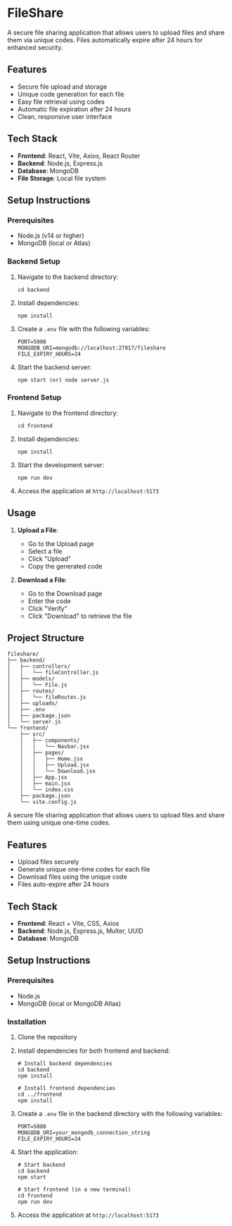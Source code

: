 # FileShare

A secure file sharing application that allows users to upload files and share them via unique codes. Files automatically expire after 24 hours for enhanced security.

## Features

- Secure file upload and storage
- Unique code generation for each file
- Easy file retrieval using codes
- Automatic file expiration after 24 hours
- Clean, responsive user interface

## Tech Stack

- **Frontend**: React, Vite, Axios, React Router
- **Backend**: Node.js, Express.js
- **Database**: MongoDB
- **File Storage**: Local file system

## Setup Instructions

### Prerequisites

- Node.js (v14 or higher)
- MongoDB (local or Atlas)

### Backend Setup

1. Navigate to the backend directory:
   ```
   cd backend
   ```

2. Install dependencies:
   ```
   npm install
   ```

3. Create a `.env` file with the following variables:
   ```
   PORT=5000
   MONGODB_URI=mongodb://localhost:27017/fileshare
   FILE_EXPIRY_HOURS=24
   ```

4. Start the backend server:
   ```
   npm start (or) node server.js
   ```

### Frontend Setup

1. Navigate to the frontend directory:
   ```
   cd frontend
   ```

2. Install dependencies:
   ```
   npm install
   ```

3. Start the development server:
   ```
   npm run dev
   ```

4. Access the application at `http://localhost:5173`

## Usage

1. **Upload a File**:
   - Go to the Upload page
   - Select a file
   - Click "Upload"
   - Copy the generated code

2. **Download a File**:
   - Go to the Download page
   - Enter the code
   - Click "Verify"
   - Click "Download" to retrieve the file

## Project Structure

```
fileshare/
├── backend/
│   ├── controllers/
│   │   └── fileController.js
│   ├── models/
│   │   └── File.js
│   ├── routes/
│   │   └── fileRoutes.js
│   ├── uploads/
│   ├── .env
│   ├── package.json
│   └── server.js
└── frontend/
    ├── src/
    │   ├── components/
    │   │   └── Navbar.jsx
    │   ├── pages/
    │   │   ├── Home.jsx
    │   │   ├── Upload.jsx
    │   │   └── Download.jsx
    │   ├── App.jsx
    │   ├── main.jsx
    │   └── index.css
    ├── package.json
    └── vite.config.js
```

A secure file sharing application that allows users to upload files and share them using unique one-time codes.

## Features

- Upload files securely
- Generate unique one-time codes for each file
- Download files using the unique code
- Files auto-expire after 24 hours

## Tech Stack

- **Frontend**: React + Vite, CSS, Axios
- **Backend**: Node.js, Express.js, Multer, UUID
- **Database**: MongoDB

## Setup Instructions

### Prerequisites
- Node.js
- MongoDB (local or MongoDB Atlas)

### Installation

1. Clone the repository
2. Install dependencies for both frontend and backend:
   ```
   # Install backend dependencies
   cd backend
   npm install

   # Install frontend dependencies
   cd ../frontend
   npm install
   ```

3. Create a `.env` file in the backend directory with the following variables:
   ```
   PORT=5000
   MONGODB_URI=your_mongodb_connection_string
   FILE_EXPIRY_HOURS=24
   ```

4. Start the application:
   ```
   # Start backend
   cd backend
   npm start

   # Start frontend (in a new terminal)
   cd frontend
   npm run dev
   ```

5. Access the application at `http://localhost:5173`
